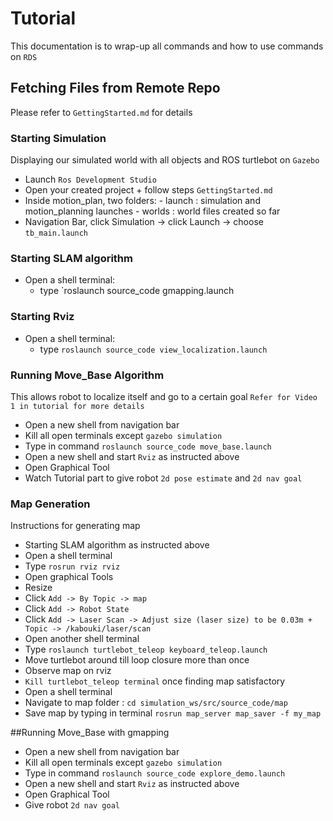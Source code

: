 # Tutorial 
This documentation is to wrap-up all commands and how to use commands on `RDS`

## Fetching Files from Remote Repo
Please refer to `GettingStarted.md` for details

### Starting Simulation
Displaying our simulated world with all objects and ROS turtlebot on `Gazebo`
- Launch `Ros Development Studio` 
- Open your created project + follow steps ``GettingStarted.md``
- Inside motion_plan, two folders:
        - launch : simulation and motion_planning launches
        - worlds : world files created so far
- Navigation Bar, click Simulation -> click Launch -> choose `tb_main.launch`

### Starting SLAM algorithm
- Open a shell terminal:
    - type `roslaunch source_code gmapping.launch  

### Starting Rviz 
- Open a shell terminal:
    - type `roslaunch source_code view_localization.launch`
                      
### Running Move_Base Algorithm
This allows robot to localize itself and go to a certain goal `Refer for Video 1 in tutorial for more details`
- Open a new shell from navigation bar 
- Kill all open terminals except `gazebo simulation`
- Type in command `roslaunch source_code move_base.launch`
- Open a new shell and start `Rviz` as instructed above
- Open Graphical Tool
- Watch Tutorial part to give robot `2d pose estimate` and `2d nav goal`

### Map Generation
Instructions for generating map
- Starting SLAM algorithm as instructed above
- Open a shell terminal
- Type `rosrun rviz rviz`
- Open graphical Tools
- Resize 
- Click `Add -> By Topic -> map`
- Click `Add -> Robot State`
- Click `Add -> Laser Scan -> Adjust size (laser size) to be 0.03m + Topic -> /kabouki/laser/scan`
- Open another shell terminal
- Type `roslaunch turtlebot_teleop keyboard_teleop.launch`
- Move turtlebot around till loop closure more than once
- Observe map on rviz
- `Kill turtlebot_teleop terminal` once finding map satisfactory 
- Open a shell terminal
- Navigate to map folder : `cd simulation_ws/src/source_code/map`
- Save map by typing in terminal `rosrun map_server map_saver -f my_map`

##Running Move_Base with gmapping
- Open a new shell from navigation bar 
- Kill all open terminals except `gazebo simulation`
- Type in command `roslaunch source_code explore_demo.launch`
- Open a new shell and start `Rviz` as instructed above
- Open Graphical Tool
- Give robot  `2d nav goal`
       
